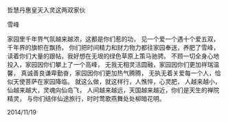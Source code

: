 哲慧丹惠皇天入灵这两双家伙

雪峰


家园里千年界气氛越来越浓，这都是你们惹的功，
见一个爱一个遇十个爱五双，千年界的旗帜在飘扬，
你们把时间精力和财力物力都往家园奉送，养肥了雪峰，
读着你们大量的跟帖，我好想在无垠的绿色草原上策马驰骋。
不顾一切全身心地投入，家园因你们攀上了一个高峰，
无我无相灵活圆融，家园因你们更加祥瑞温馨，
真诚善良谦卑勤奋，家园因你们更加热气腾腾，
无执无着关爱每一个人，恰似天使菩萨在家园降临。
就这么做，就这样行，人憔悴，心灵肥，
人越来越小，仙越来越大，灵魂向仙岛飞，
人间越来越远，天国越来越近，你们是天生的禅院精灵，
与你们结伴仙途旅行，时时莺歌燕舞处处柳暗花明。

2014/11/19



